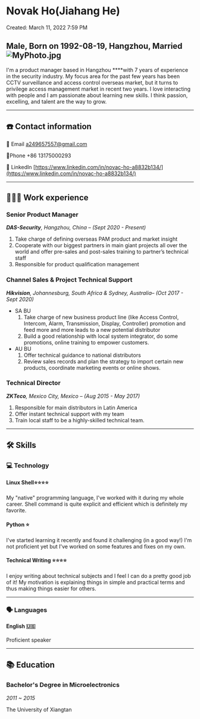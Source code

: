 # **Novak Ho(Jiahang He)**

Created: March 11, 2022 7:59 PM

Male, Born on 1992-08-19, Hangzhou, Married
![MyPhoto.jpg](https://s2.loli.net/2022/05/07/xrvS7hgPiQCBNEU.jpg)
---

I'm a product manager based in Hangzhou ****with 7 years of experience in the security industry. 
My focus area for the past few years has been CCTV surveillance and access control overseas market, but it turns to privilege access management market in recent two years. I love interacting with people and I am passionate about learning new skills. I think passion, excelling, and talent are the way to grow.

---



## ☎️ Contact information

📧 Email                a249657557@gmail.com

📱Phone               +86 13175000293

🔗 LinkedIn           [https://www.linkedin.com/in/novac-ho-a8832b134/](https://www.linkedin.com/in/novac-ho-a8832b134/)

---

## **👩🏻‍💻** Work experience

### Senior Product Manager

***DAS-Security**, Hangzhou, China – (Sept 2020 - Present)*

1. Take charge of defining overseas PAM product and market insight
2. Cooperate with our biggest partners in main giant projects all over the world and offer pre-sales and post-sales training to partner’s technical staff
3. Responsible for product qualification management

### Channel Sales & Project Technical Support

***Hikvision**, Johannesburg, South Africa & Sydney, Australia– (Oct 2017 - Sept 2020)*

- SA BU
    1. Take charge of new business product line (like Access Control, Intercom, Alarm, Transmission, Display, Controller) promotion and feed more and more leads to a new potential distributor
    2. Build a good relationship with local system integrator, do some promotions, online training to empower customers.
- AU BU
    1. Offer technical guidance to national distributors
    2. Review sales records and plan the strategy to import certain new products, coordinate marketing events or online shows.  

### Technical Director

***ZKTeco**, Mexico City, Mexico – (Aug 2015 - May 2017)*

1. Responsible for main distributors in Latin America
2. Offer instant technical support with my team
3. Train local staff to be a highly-skilled technical team. 

---

## 🛠 Skills

### 💻 Technology

#### Linux Shell⭐️⭐️⭐️⭐️

My "native" programming language, I've worked with it during my whole career. Shell command is quite explicit and efficient which is definitely my favorite.

#### Python ⭐️

I've started learning it recently and found it challenging (in a good way!) I'm not proficient yet but I've worked on some features and fixes on my own.

#### Technical Writing ⭐️⭐️⭐️⭐️

I enjoy writing about technical subjects and I feel I can do a pretty good job of it! My motivation is explaining things in simple and practical terms and thus making things easier for others.

---

### 🗣 Languages

#### English 🇺🇸

Proficient speaker 

---

## 📚 Education

### **Bachelor's Degree in Microelectronics**

*2011 ~ 2015* 

The University of Xiangtan

